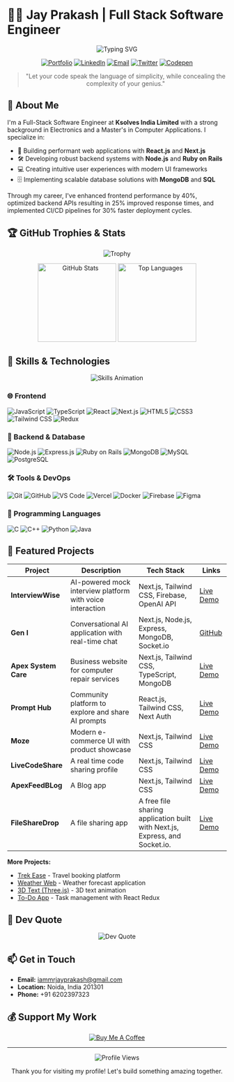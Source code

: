 # 👨‍💻 Jay Prakash | Full Stack Software Engineer

<div align="center">
  
![Typing SVG](https://readme-typing-svg.herokuapp.com?font=Fira+Code&weight=600&size=28&duration=3000&pause=1000&color=0EA5E9&center=true&vCenter=true&width=900&lines=Welcome+to+my+GitHub+Profile!;Building+the+web%2C+one+line+at+a+time;Full-Stack+Software+Engineer;React+%7C+Next.js+%7C+Node.js+Expert)

[![Portfolio](https://img.shields.io/badge/Portfolio-%23000000.svg?style=for-the-badge&logo=firefox&logoColor=#FF7139)](https://heyjayprakash.netlify.app/)
[![LinkedIn](https://img.shields.io/badge/LinkedIn-%230077B5.svg?style=for-the-badge&logo=linkedin&logoColor=white)](https://linkedin.com/in/iamjayprakash)
[![Email](https://img.shields.io/badge/Email-D14836?style=for-the-badge&logo=gmail&logoColor=white)](mailto:iammrjayprakash@gmail.com)
[![Twitter](https://img.shields.io/badge/Twitter-%231DA1F2.svg?style=for-the-badge&logo=Twitter&logoColor=white)](https://twitter.com/jayprak56111945)
[![Codepen](https://img.shields.io/badge/Codepen-000000?style=for-the-badge&logo=codepen&logoColor=white)](https://codepen.io/Iam_JayPrakash)

</div>

<div align="center">
  
> "Let your code speak the language of simplicity, while concealing the complexity of your genius."

</div>

## 💫 About Me

I'm a Full-Stack Software Engineer at **Ksolves India Limited** with a strong background in Electronics and a Master's in Computer Applications. I specialize in:

- 🚀 Building performant web applications with **React.js** and **Next.js**
- 🛠️ Developing robust backend systems with **Node.js** and **Ruby on Rails**
- 💻 Creating intuitive user experiences with modern UI frameworks
- 🗄️ Implementing scalable database solutions with **MongoDB** and **SQL**

Through my career, I've enhanced frontend performance by 40%, optimized backend APIs resulting in 25% improved response times, and implemented CI/CD pipelines for 30% faster deployment cycles.

## 🏆 GitHub Trophies & Stats

<div align="center">
  
![Trophy](https://github-profile-trophy.vercel.app/?username=IamJayPrakash&theme=radical&no-frame=true&margin-w=15&column=4)

</div>

<div align="center">
  <img src="https://github-stats-alpha.vercel.app/api?username=IamJayPrakash&cc=22272e&tc=37BCF6&ic=fff&bc=0000" alt="GitHub Stats" height="180" />
  <img src="https://github-readme-stats.vercel.app/api/top-langs/?username=IamJayPrakash&layout=compact&theme=react" alt="Top Languages" height="180" />
</div>



## 🚀 Skills & Technologies

<div align="center">
  
![Skills Animation](https://readme-typing-svg.herokuapp.com?font=Roboto+Mono&weight=500&size=20&duration=3000&pause=1000&color=F7DF1E&center=true&vCenter=true&width=500&lines=JavaScript;React.js;Next.js;Node.js;TypeScript;Ruby+on+Rails;MongoDB;SQL)

</div>

### 🌐 Frontend
![JavaScript](https://img.shields.io/badge/JavaScript-%23323330.svg?style=for-the-badge&logo=javascript&logoColor=%23F7DF1E)
![TypeScript](https://img.shields.io/badge/TypeScript-%23007ACC.svg?style=for-the-badge&logo=typescript&logoColor=white)
![React](https://img.shields.io/badge/React-%2320232a.svg?style=for-the-badge&logo=react&logoColor=%2361DAFB)
![Next.js](https://img.shields.io/badge/Next.js-%23000000.svg?style=for-the-badge&logo=next.js&logoColor=white)
![HTML5](https://img.shields.io/badge/HTML5-%23E34F26.svg?style=for-the-badge&logo=html5&logoColor=white)
![CSS3](https://img.shields.io/badge/CSS3-%231572B6.svg?style=for-the-badge&logo=css3&logoColor=white)
![Tailwind CSS](https://img.shields.io/badge/Tailwind_CSS-%2338B2AC.svg?style=for-the-badge&logo=tailwind-css&logoColor=white)
![Redux](https://img.shields.io/badge/Redux-%23593d88.svg?style=for-the-badge&logo=redux&logoColor=white)

### 🔧 Backend & Database
![Node.js](https://img.shields.io/badge/Node.js-%23339933.svg?style=for-the-badge&logo=node.js&logoColor=white)
![Express.js](https://img.shields.io/badge/Express.js-%23404d59.svg?style=for-the-badge&logo=express&logoColor=%2361DAFB)
![Ruby on Rails](https://img.shields.io/badge/Ruby_on_Rails-%23CC0000.svg?style=for-the-badge&logo=ruby-on-rails&logoColor=white)
![MongoDB](https://img.shields.io/badge/MongoDB-%234ea94b.svg?style=for-the-badge&logo=mongodb&logoColor=white)
![MySQL](https://img.shields.io/badge/MySQL-%2300f.svg?style=for-the-badge&logo=mysql&logoColor=white)
![PostgreSQL](https://img.shields.io/badge/PostgreSQL-%23316192.svg?style=for-the-badge&logo=postgresql&logoColor=white)

### 🛠️ Tools & DevOps
![Git](https://img.shields.io/badge/Git-%23F05033.svg?style=for-the-badge&logo=git&logoColor=white)
![GitHub](https://img.shields.io/badge/GitHub-%23121011.svg?style=for-the-badge&logo=github&logoColor=white)
![VS Code](https://img.shields.io/badge/VS_Code-0078D4?style=for-the-badge&logo=visual%20studio%20code&logoColor=white)
![Vercel](https://img.shields.io/badge/Vercel-%23000000.svg?style=for-the-badge&logo=vercel&logoColor=white)
![Docker](https://img.shields.io/badge/Docker-%230db7ed.svg?style=for-the-badge&logo=docker&logoColor=white)
![Firebase](https://img.shields.io/badge/Firebase-%23039BE5.svg?style=for-the-badge&logo=firebase)
![Figma](https://img.shields.io/badge/Figma-%23F24E1E.svg?style=for-the-badge&logo=figma&logoColor=white)

### 🧠 Programming Languages
![C](https://img.shields.io/badge/C-%2300599C.svg?style=for-the-badge&logo=c&logoColor=white)
![C++](https://img.shields.io/badge/C++-%2300599C.svg?style=for-the-badge&logo=c%2B%2B&logoColor=white)
![Python](https://img.shields.io/badge/Python-3670A0?style=for-the-badge&logo=python&logoColor=ffdd54)
![Java](https://img.shields.io/badge/Java-%23ED8B00.svg?style=for-the-badge&logo=openjdk&logoColor=white)

## 🚀 Featured Projects

<div align="center">

| Project | Description | Tech Stack | Links |
|---------|-------------|------------|-------|
| **InterviewWise** | AI-powered mock interview platform with voice interaction | Next.js, Tailwind CSS, Firebase, OpenAI API | [Live Demo](https://interview-wise.vercel.app/) |
| **Gen I** | Conversational AI application with real-time chat | Next.js, Node.js, Express, MongoDB, Socket.io | [GitHub](https://github.com/IamJayPrakash/GenI) |
| **Apex System Care** | Business website for computer repair services | Next.js, Tailwind CSS, TypeScript, MongoDB | [Live Demo](https://apex-system-care.vercel.app/) |
| **Prompt Hub** | Community platform to explore and share AI prompts | React.js, Tailwind CSS, Next Auth | [Live Demo](https://prompthubgpt.netlify.app/) |
| **Moze** | Modern e-commerce UI with product showcase | Next.js, Tailwind CSS | [Live Demo](https://moze-seven.vercel.app/) |
| **LiveCodeShare** | A real time code sharing profile | Next.js, Tailwind CSS | [Live Demo](https://livecodeshare.vercel.app/) |
| **ApexFeedBLog** | A Blog app | Next.js, Tailwind CSS | [Live Demo](https://apexfeedblog.vercel.app/) |
| **FileShareDrop** | A file sharing app | A  free file sharing application built with Next.js, Express, and Socket.io. | [Live Demo](https://file-share-drop.vercel.app/) |





</div>

**More Projects:**
- [Trek Ease](https://trek-ease-one.vercel.app/) - Travel booking platform
- [Weather Web](https://weather-web-zeta.vercel.app/) - Weather forecast application
- [3D Text (Three.js)](https://3dtextthreejs.netlify.app/) - 3D text animation
- [To-Do App](https://to-do-app-react-redux-plum.vercel.app/) - Task management with React Redux


</div>

## 💭 Dev Quote

<div align="center">
    <img src="https://quotes-github-readme.vercel.app/api?type=horizontal&theme=tokyonight" alt="Dev Quote"/>
</div>

## 📫 Get in Touch

<div align="">
  
- **Email:** [iammrjayprakash@gmail.com](mailto:iammrjayprakash@gmail.com)
- **Location:** Noida, India 201301
- **Phone:** +91 6202397323

</div>

## 💰 Support My Work

<div align="center">
    <a href="https://www.buymeacoffee.com/IamJP" target="_blank">
        <img src="https://img.shields.io/badge/Buy%20Me%20a%20Coffee-ffdd00?style=for-the-badge&logo=buy-me-a-coffee&logoColor=black" alt="Buy Me A Coffee" />
    </a>
</div>

---

<div align="center">
    <img src="https://komarev.com/ghpvc/?username=IamJayPrakash&style=flat-square&color=blue" alt="Profile Views"/>
    <p>Thank you for visiting my profile! Let's build something amazing together.</p>
</div>
